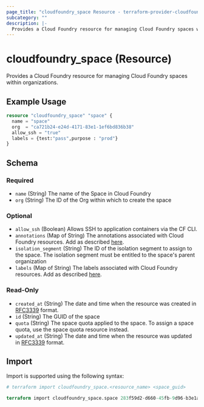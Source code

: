 ```yaml
---
page_title: "cloudfoundry_space Resource - terraform-provider-cloudfoundry"
subcategory: ""
description: |-
  Provides a Cloud Foundry resource for managing Cloud Foundry spaces within organizations.
---
```


# cloudfoundry_space (Resource)

Provides a Cloud Foundry resource for managing Cloud Foundry spaces within organizations.

## Example Usage

```terraform
resource "cloudfoundry_space" "space" {
  name = "space"
  org  = "ca721b24-e24d-4171-83e1-1ef6bd836b38"
  allow_ssh = "true"
  labels = {test:"pass",purpose : "prod"}
}
```

<!-- schema generated by tfplugindocs -->
## Schema

### Required

- `name` (String) The name of the Space in Cloud Foundry
- `org` (String) The ID of the Org within which to create the space

### Optional

- `allow_ssh` (Boolean) Allows SSH to application containers via the CF CLI.
- `annotations` (Map of String) The annotations associated with Cloud Foundry resources. Add as described [here](https://docs.cloudfoundry.org/adminguide/metadata.html#-view-metadata-for-an-object).
- `isolation_segment` (String) The ID of the isolation segment to assign to the space. The isolation segment must be entitled to the space's parent organization
- `labels` (Map of String) The labels associated with Cloud Foundry resources. Add as described [here](https://docs.cloudfoundry.org/adminguide/metadata.html#-view-metadata-for-an-object).

### Read-Only

- `created_at` (String) The date and time when the resource was created in [RFC3339](https://www.ietf.org/rfc/rfc3339.txt) format.
- `id` (String) The GUID of the space
- `quota` (String) The space quota applied to the space. To assign a space quota, use the space quota resource instead.
- `updated_at` (String) The date and time when the resource was updated in [RFC3339](https://www.ietf.org/rfc/rfc3339.txt) format.

## Import

Import is supported using the following syntax:

```terraform
# terraform import cloudfoundry_space.<resource_name> <space_guid>

terraform import cloudfoundry_space.space 283f59d2-d660-45fb-9d96-b3e1aa92cfc7
```